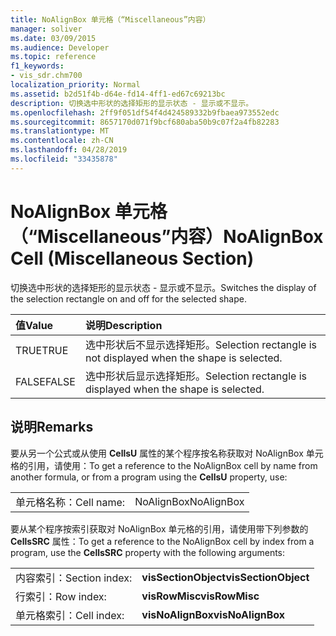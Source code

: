 ```yaml
---
title: NoAlignBox 单元格（“Miscellaneous”内容）
manager: soliver
ms.date: 03/09/2015
ms.audience: Developer
ms.topic: reference
f1_keywords:
- vis_sdr.chm700
localization_priority: Normal
ms.assetid: b2d51f4b-d64e-fd14-4ff1-ed67c69213bc
description: 切换选中形状的选择矩形的显示状态 - 显示或不显示。
ms.openlocfilehash: 2ff9f051df54f4d424589332b9fbaea973552edc
ms.sourcegitcommit: 8657170d071f9bcf680aba50b9c07f2a4fb82283
ms.translationtype: MT
ms.contentlocale: zh-CN
ms.lasthandoff: 04/28/2019
ms.locfileid: "33435878"
---
```

# <a name="noalignbox-cell-miscellaneous-section"></a><span data-ttu-id="c2247-103">NoAlignBox 单元格（“Miscellaneous”内容）</span><span class="sxs-lookup"><span data-stu-id="c2247-103">NoAlignBox Cell (Miscellaneous Section)</span></span>

<span data-ttu-id="c2247-104">切换选中形状的选择矩形的显示状态 - 显示或不显示。</span><span class="sxs-lookup"><span data-stu-id="c2247-104">Switches the display of the selection rectangle on and off for the selected shape.</span></span>
  
|<span data-ttu-id="c2247-105">**值**</span><span class="sxs-lookup"><span data-stu-id="c2247-105">**Value**</span></span>|<span data-ttu-id="c2247-106">**说明**</span><span class="sxs-lookup"><span data-stu-id="c2247-106">**Description**</span></span>|
|:-----|:-----|
| <span data-ttu-id="c2247-107">TRUE</span><span class="sxs-lookup"><span data-stu-id="c2247-107">TRUE</span></span>  <br/> | <span data-ttu-id="c2247-108">选中形状后不显示选择矩形。</span><span class="sxs-lookup"><span data-stu-id="c2247-108">Selection rectangle is not displayed when the shape is selected.</span></span>  <br/> |
| <span data-ttu-id="c2247-109">FALSE</span><span class="sxs-lookup"><span data-stu-id="c2247-109">FALSE</span></span>  <br/> | <span data-ttu-id="c2247-110">选中形状后显示选择矩形。</span><span class="sxs-lookup"><span data-stu-id="c2247-110">Selection rectangle is displayed when the shape is selected.</span></span>  <br/> |
   
## <a name="remarks"></a><span data-ttu-id="c2247-111">说明</span><span class="sxs-lookup"><span data-stu-id="c2247-111">Remarks</span></span>

<span data-ttu-id="c2247-112">要从另一个公式或从使用 **CellsU** 属性的某个程序按名称获取对 NoAlignBox 单元格的引用，请使用：</span><span class="sxs-lookup"><span data-stu-id="c2247-112">To get a reference to the NoAlignBox cell by name from another formula, or from a program using the **CellsU** property, use:</span></span> 
  
|||
|:-----|:-----|
| <span data-ttu-id="c2247-113">单元格名称：</span><span class="sxs-lookup"><span data-stu-id="c2247-113">Cell name:</span></span>  <br/> | <span data-ttu-id="c2247-114">NoAlignBox</span><span class="sxs-lookup"><span data-stu-id="c2247-114">NoAlignBox</span></span>  <br/> |
   
<span data-ttu-id="c2247-115">要从某个程序按索引获取对 NoAlignBox 单元格的引用，请使用带下列参数的 **CellsSRC** 属性：</span><span class="sxs-lookup"><span data-stu-id="c2247-115">To get a reference to the NoAlignBox cell by index from a program, use the **CellsSRC** property with the following arguments:</span></span> 
  
|||
|:-----|:-----|
| <span data-ttu-id="c2247-116">内容索引：</span><span class="sxs-lookup"><span data-stu-id="c2247-116">Section index:</span></span>  <br/> |<span data-ttu-id="c2247-117">**visSectionObject**</span><span class="sxs-lookup"><span data-stu-id="c2247-117">**visSectionObject**</span></span> <br/> |
| <span data-ttu-id="c2247-118">行索引：</span><span class="sxs-lookup"><span data-stu-id="c2247-118">Row index:</span></span>  <br/> |<span data-ttu-id="c2247-119">**visRowMisc**</span><span class="sxs-lookup"><span data-stu-id="c2247-119">**visRowMisc**</span></span> <br/> |
| <span data-ttu-id="c2247-120">单元格索引：</span><span class="sxs-lookup"><span data-stu-id="c2247-120">Cell index:</span></span>  <br/> |<span data-ttu-id="c2247-121">**visNoAlignBox**</span><span class="sxs-lookup"><span data-stu-id="c2247-121">**visNoAlignBox**</span></span> <br/> |
   

